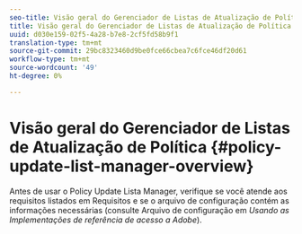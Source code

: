 ```yaml
---
seo-title: Visão geral do Gerenciador de Listas de Atualização de Política
title: Visão geral do Gerenciador de Listas de Atualização de Política
uuid: d030e159-02f5-4a28-b7e8-2cf5fd58b9f1
translation-type: tm+mt
source-git-commit: 29bc8323460d9be0fce66cbea7c6fce46df20d61
workflow-type: tm+mt
source-wordcount: '49'
ht-degree: 0%

---
```



# Visão geral do Gerenciador de Listas de Atualização de Política {#policy-update-list-manager-overview}

Antes de usar o Policy Update Lista Manager, verifique se você atende aos requisitos listados em Requisitos e se o arquivo de configuração contém as informações necessárias (consulte Arquivo de configuração em *Usando as Implementações de referência de acesso a Adobe*).
